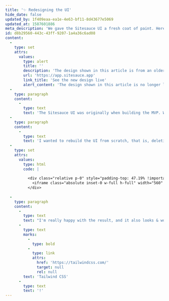 ```yaml
---
title: '✨ Redesigning the UI'
hide_date: false
updated_by: 1f409eaa-ea1e-4e63-bf11-8d43677e5069
updated_at: 1587601886
meta_description: 'We gave the Sitesauce UI a fresh coat of paint. Here''s how it turned out.'
id: d8b29560-443c-43ff-9207-1a4a36c6ad08
content:
  -
    type: set
    attrs:
      values:
        type: alert
        title: ''
        description: 'The design shown in this article is from an older iteration of the application.'
        url: 'https://app.sitesauce.app'
        link_title: 'See the new design live'
        alert_content: 'The design shown in this article is no longer live. [See the new design live &rarr;](https://app.sitesauce.app)'
  -
    type: paragraph
    content:
      -
        type: text
        text: 'The Sitesauce UI was originally when building the MVP. While I focused on it for quite some time, it still was confusing, messed up some elements and wasn''t responsive. So I decided to replace it.'
  -
    type: paragraph
    content:
      -
        type: text
        text: 'I wanted to rebuild the UI from scratch, that is, deleting my layout files and coding them again‪. Here''s how it turned out:'
  -
    type: set
    attrs:
      values:
        type: html
        code: |
          
          <div class="relative p-0" style="padding-top: 47.19% !important; margin: -2px;">
            <iframe class="absolute inset-0 w-full h-full" width="560" height="315" src="https://www.youtube-nocookie.com/embed/RJu_WL4Tfac" frameborder="0" allow="accelerometer; autoplay; encrypted-media; gyroscope; picture-in-picture" allowfullscreen></iframe>
          </div>
          
  -
    type: paragraph
    content:
      -
        type: text
        text: "I'm really happy with the result, and it also looks & works great on mobile, it's amazing what you can build in a weekend with\_"
      -
        type: text
        marks:
          -
            type: bold
          -
            type: link
            attrs:
              href: 'https://tailwindcss.com/'
              target: null
              rel: null
        text: 'Tailwind CSS'
      -
        type: text
        text: '!'
---
```

